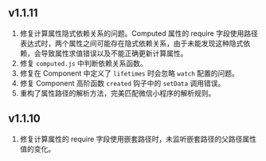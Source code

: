 ## v1.1.11

1. 修复计算属性隐式依赖关系的问题。Computed 属性的 require 字段使用路径表达式时，两个属性之间可能存在隐式依赖关系，由于未能发现这种隐式依赖，会导致属性求值错误以及不能正确更新计算属性。
2. 修复 `computed.js` 中判断依赖关系函数。
3. 修复在 Component 中定义了 `lifetimes` 时会忽略 `watch` 配置的问题。
4. 修复 Component 高阶函数 `created` 钩子中的 `setData` 调用错误。
5. 重构了属性路径的解析方法，完美匹配微信小程序的解析规则。

## v1.1.10

1. 修复计算属性的 require 字段使用嵌套路径时，未监听嵌套路径的父路径属性值的变化。
